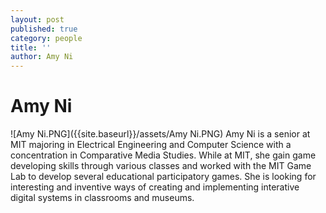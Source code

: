 ```yaml
---
layout: post
published: true
category: people
title: ''
author: Amy Ni
---
```

# Amy Ni
![Amy Ni.PNG]({{site.baseurl}}/assets/Amy Ni.PNG)
Amy Ni is a senior at MIT majoring in Electrical Engineering and Computer Science with a concentration in Comparative Media Studies. While at MIT, she gain game developing skills through various classes and worked with the MIT Game Lab to develop several educational participatory games. She is looking for interesting and inventive ways of creating and implementing interative digital systems in classrooms and museums.


